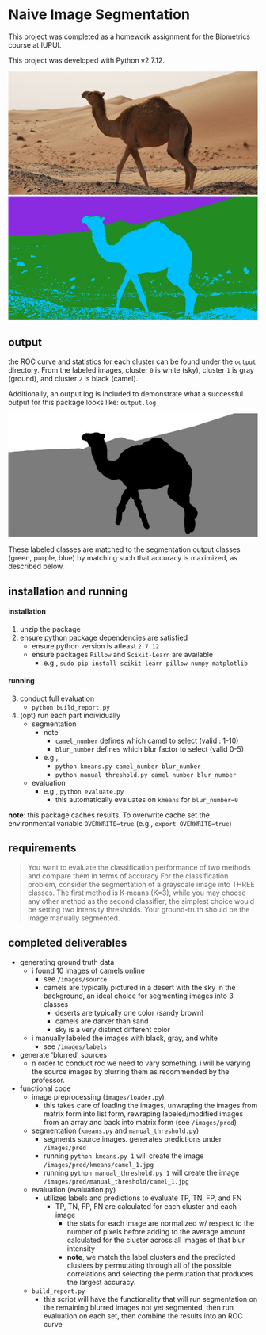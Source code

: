 # Naive Image Segmentation

This project was completed as a homework assignment for the Biometrics course at IUPUI.

This project was developed with Python v2.7.12.


![source_example](https://raw.githubusercontent.com/uladkasach/naive-image-segmentation/master/src/images/source/camel_2.jpg)
![kmeans_example](https://raw.githubusercontent.com/uladkasach/naive-image-segmentation/master/src/images/pred/kmeans/camel_2.jpg)


## output
the ROC curve and statistics for each cluster can be found under the `output` directory.
From the labeled images, cluster `0` is white (sky), cluster `1` is gray (ground), and cluster `2` is black (camel).

Additionally, an output log is included to demonstrate what a successful output for this package looks like: `output.log`

![label_example](https://raw.githubusercontent.com/uladkasach/naive-image-segmentation/master/src/images/labels/camel_2.jpg)

 These labeled classes are matched to the segmentation output classes (green, purple, blue) by matching such that accuracy is maximized, as described below.  

## installation and running

#### installation
1. unzip the package
2. ensure python package dependencies are satisfied
    - ensure python version is atleast `2.7.12`
    - ensure packages `Pillow` and `Scikit-Learn` are available
        - e.g., `sudo pip install scikit-learn pillow numpy matplotlib`

#### running

3. conduct full evaluation
    - `python build_report.py`
4. (opt) run each part individually
    - segmentation
        - note
            - `camel_number` defines which camel to select (valid : 1-10)
            - `blur_number` defines which blur factor to select (valid 0-5)
        - e.g.,
            - `python kmeans.py camel_number blur_number`
            - `python manual_threshold.py camel_number blur_number`
    - evaluation
        - e.g., `python evaluate.py`
            - this automatically evaluates on `kmeans` for `blur_number=0`

**note**: this package caches results. To overwrite cache set the environmental variable `OVERWRITE=true` (e.g., `export OVERWRITE=true`)

## requirements
> You want to evaluate the classification performance of two methods and compare them in terms of accuracy
For the classification problem, consider the segmentation of a grayscale image into THREE classes.
The first method is K-means (K=3), while you may choose any other method as the second classifier; the simplest choice would be setting two intensity thresholds.
Your ground-truth should be the image manually segmented.


## completed deliverables
- generating ground truth data
    - i found 10 images of camels online
        - see `/images/source`
        - camels are typically pictured in a desert with the sky in the background, an ideal choice for segmenting images into 3 classes
            - deserts are typically one color (sandy brown)
            - camels are darker than sand
            - sky is a very distinct different color
    - i manually labeled the images with black, gray, and white
        - see `/images/labels`
- generate 'blurred' sources
    - n order to conduct roc we need to vary something. i will be varying the source images by blurring them as recommended by the professor.
- functional code
    - image preprocessing (`images/loader.py`)
        - this takes care of loading the images, unwraping the images from matrix form into list form, rewraping labeled/modified images from an array and back into matrix form (see `/images/pred`)
    - segmentation (`kmeans.py` and `manual_threshold.py`)
        - segments source images. generates predictions under `/images/pred`
        - running `python kmeans.py 1` will create the image `/images/pred/kmeans/camel_1.jpg`
        - running `python manual_threshold.py 1` will create the image `/images/pred/manual_threshold/camel_1.jpg`
    - evaluation (evaluation.py)
        - utilizes labels and predictions to evaluate TP, TN, FP, and FN
            - TP, TN, FP, FN are calculated for each cluster and each image
                - the stats for each image are normalized w/ respect to the number of pixels before adding to the average amount calculated for the cluster across all images of that blur intensity
                - **note**, we match the label clusters and the predicted clusters by permutating through all of the possible correlations and selecting the permutation that produces the largest accuracy.
    - `build_report.py`
        - this script will have the functionality that will run segmentation on the remaining blurred images not yet segmented, then run evaluation on each set, then combine the results into an ROC curve
